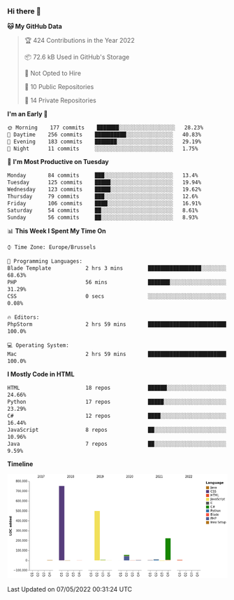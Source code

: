 ### Hi there 👋

<!--START_SECTION:waka-->
**🐱 My GitHub Data** 

> 🏆 424 Contributions in the Year 2022
 > 
> 📦 72.6 kB Used in GitHub's Storage 
 > 
> 🚫 Not Opted to Hire
 > 
> 📜 10 Public Repositories 
 > 
> 🔑 14 Private Repositories  
 > 
**I'm an Early 🐤** 

```text
🌞 Morning    177 commits    ███████░░░░░░░░░░░░░░░░░░   28.23% 
🌆 Daytime    256 commits    ██████████░░░░░░░░░░░░░░░   40.83% 
🌃 Evening    183 commits    ███████░░░░░░░░░░░░░░░░░░   29.19% 
🌙 Night      11 commits     ░░░░░░░░░░░░░░░░░░░░░░░░░   1.75%

```
📅 **I'm Most Productive on Tuesday** 

```text
Monday       84 commits     ███░░░░░░░░░░░░░░░░░░░░░░   13.4% 
Tuesday      125 commits    █████░░░░░░░░░░░░░░░░░░░░   19.94% 
Wednesday    123 commits    █████░░░░░░░░░░░░░░░░░░░░   19.62% 
Thursday     79 commits     ███░░░░░░░░░░░░░░░░░░░░░░   12.6% 
Friday       106 commits    ████░░░░░░░░░░░░░░░░░░░░░   16.91% 
Saturday     54 commits     ██░░░░░░░░░░░░░░░░░░░░░░░   8.61% 
Sunday       56 commits     ██░░░░░░░░░░░░░░░░░░░░░░░   8.93%

```


📊 **This Week I Spent My Time On** 

```text
⌚︎ Time Zone: Europe/Brussels

💬 Programming Languages: 
Blade Template           2 hrs 3 mins        █████████████████░░░░░░░░   68.63% 
PHP                      56 mins             ███████░░░░░░░░░░░░░░░░░░   31.29% 
CSS                      0 secs              ░░░░░░░░░░░░░░░░░░░░░░░░░   0.08%

🔥 Editors: 
PhpStorm                 2 hrs 59 mins       █████████████████████████   100.0%

💻 Operating System: 
Mac                      2 hrs 59 mins       █████████████████████████   100.0%

```

**I Mostly Code in HTML** 

```text
HTML                     18 repos            ██████░░░░░░░░░░░░░░░░░░░   24.66% 
Python                   17 repos            █████░░░░░░░░░░░░░░░░░░░░   23.29% 
C#                       12 repos            ████░░░░░░░░░░░░░░░░░░░░░   16.44% 
JavaScript               8 repos             ██░░░░░░░░░░░░░░░░░░░░░░░   10.96% 
Java                     7 repos             ██░░░░░░░░░░░░░░░░░░░░░░░   9.59%

```


**Timeline**

![Chart not found](https://raw.githubusercontent.com/guillaumedeplancke/guillaumedeplancke/main/charts/bar_graph.png) 


 Last Updated on 07/05/2022 00:31:24 UTC
<!--END_SECTION:waka-->
